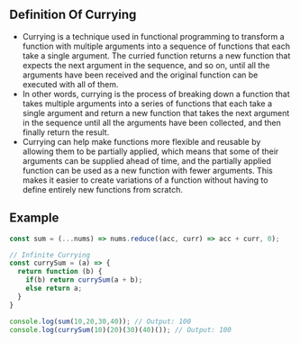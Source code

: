## Definition Of Currying

- Currying is a technique used in functional programming to transform a function with multiple arguments into a sequence of functions that each take a single argument. The curried function returns a new function that expects the next argument in the sequence, and so on, until all the arguments have been received and the original function can be executed with all of them.
- In other words, currying is the process of breaking down a function that takes multiple arguments into a series of functions that each take a single argument and return a new function that takes the next argument in the sequence until all the arguments have been collected, and then finally return the result.
- Currying can help make functions more flexible and reusable by allowing them to be partially applied, which means that some of their arguments can be supplied ahead of time, and the partially applied function can be used as a new function with fewer arguments. This makes it easier to create variations of a function without having to define entirely new functions from scratch.

## Example
```js
const sum = (...nums) => nums.reduce((acc, curr) => acc + curr, 0);

// Infinite Currying
const currySum = (a) => {
  return function (b) {
    if(b) return currySum(a + b); 
    else return a;
  }
}

console.log(sum(10,20,30,40)); // Output: 100   
console.log(currySum(10)(20)(30)(40)()); // Output: 100
```
